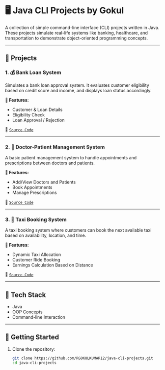 # 🖥️ Java CLI Projects by Gokul

A collection of simple command-line interface (CLI) projects written in Java. These projects simulate real-life systems like banking, healthcare, and transportation to demonstrate object-oriented programming concepts.

---

## 📁 Projects

### 1. 💰 Bank Loan System
Simulates a bank loan approval system. It evaluates customer eligibility based on credit score and income, and displays loan status accordingly.

**📄 Features:**
- Customer & Loan Details
- Eligibility Check
- Loan Approval / Rejection

🔗 [`Source Code`](./bank-loan-system/BankLoan.java)

---

### 2. 🏥 Doctor-Patient Management System
A basic patient management system to handle appointments and prescriptions between doctors and patients.

**📄 Features:**
- Add/View Doctors and Patients
- Book Appointments
- Manage Prescriptions

🔗 [`Source Code`](./doctor-patient-system/DoctorPatient.java)

---

### 3. 🚕 Taxi Booking System
A taxi booking system where customers can book the next available taxi based on availability, location, and time.

**📄 Features:**
- Dynamic Taxi Allocation
- Customer Ride Booking
- Earnings Calculation Based on Distance

🔗 [`Source Code`](./taxi-booking-system/taxi_booking.java)

---

## 📌 Tech Stack
- Java
- OOP Concepts
- Command-line Interaction

---

## 🚀 Getting Started

1. Clone the repository:
   ```bash
   git clone https://github.com/RGOKULKUMAR12/java-cli-projects.git
   cd java-cli-projects
